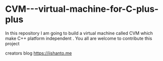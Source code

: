# CVM---virtual-machine-for-C-plus-plus
In this repository I am going to build a virtual machine called CVM which make C++ platform independent . You all are welcome to contribute this project

creators blog https://iishanto.me
